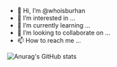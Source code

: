 - 👋 Hi, I’m @whoisburhan
- 👀 I’m interested in ...
- 🌱 I’m currently learning ...
- 💞️ I’m looking to collaborate on ...
- 📫 How to reach me ...

![Anurag's GitHub stats](https://github-readme-stats.vercel.app/api?username=whoisburhan&show_icons=true&theme=radical)

<!---
whoisburhan/whoisburhan is a ✨ special ✨ repository because its `README.md` (this file) appears on your GitHub profile.
You can click the Preview link to take a look at your changes.
--->
